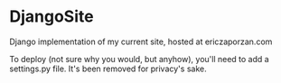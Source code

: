 DjangoSite
==========

Django implementation of my current site, hosted at ericzaporzan.com

To deploy (not sure why you would, but anyhow), you'll need to add a settings.py file. It's been removed for privacy's sake. 